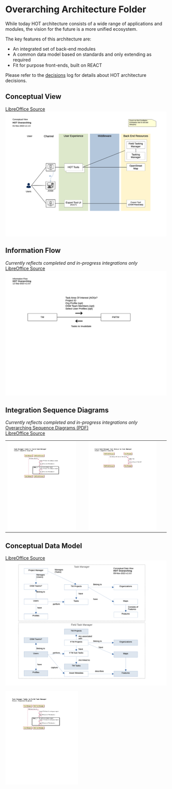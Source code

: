 # Overarching Architecture Folder
While today HOT architecture consists of a wide range of applications and modules, the vision for the future is a more unified ecosystem. 

The key features of this architecture are:
* An integrated set of back-end modules
* A common data model based on standards and only extending as required
* Fit for purpose front-ends, built on REACT

Please refer to the [decisions](/decisions) log for details about HOT architecture decisions.

## Conceptual View
[LibreOffice Source](Overarching%20Diagrams%20-%20Conceptual.odg)<br/>
![Conceptual View](Overarching%20Diagrams%20-%20Conceptual.png)

## Information Flow
*Currently reflects completed and in-progress integrations only*<br/>
[LibreOffice Source](Overarching%20Diagrams%20-%20Info%20Flow.odg)<br/>
![Information Flow Diagram](Overarching%20Diagrams%20-%20Info%20Flow.png)

## Integration Sequence Diagrams
*Currently reflects completed and in-progress integrations only*<br/>
[Overarching Sequence Diagrams (PDF)](Overarching%20Sequence%20Diagrams.pdf)<br/>
[LibreOffice Source](Overarching%20Sequence%20Diagrams.odg)

|  |  |
|--|--|
| <img src="Overarching%20OSD%20-%20TM%20Tasks%20to%20FTM.png" width="90%"/> | <img src="Overarching%20OSD%20-%20FTM%20Task%20Status%20to%20TM.png" width="90%"/> |

## Conceptual Data Model
[LibreOffice Source](Overarching%20Data%20Model.odg)<br/>
![Conceptual Data Model](Overarching%20Data%20Model.png)

<img src="Overarching%20OSD%20-%20TM%20Tasks%20to%20FTM.png" width="45%"/>
